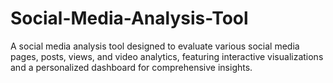 # Social-Media-Analysis-Tool
A social media analysis tool designed to evaluate various social media pages, posts, views, and video analytics, featuring interactive visualizations and a personalized dashboard for comprehensive insights.
